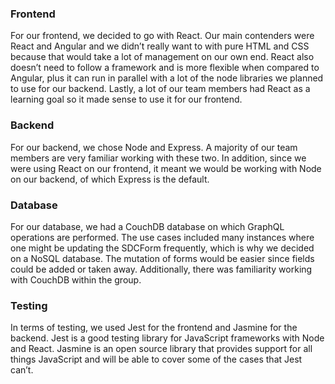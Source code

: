 ### Frontend

For our frontend, we decided to go with React. Our main contenders were React and Angular and we didn’t really want to with pure HTML and CSS because that would take a lot of management on our own end. React also doesn’t need to follow a framework and is more flexible when compared to Angular, plus it can run in parallel with a lot of the node libraries we planned to use for our backend. Lastly, a lot of our team members had React as a learning goal so it made sense to use it for our frontend.

### Backend

For our backend, we chose Node and Express. A majority of our team members are very familiar working with these two. In addition, since we were using React on our frontend, it meant we would be working with Node on our backend, of which Express is the default.

### Database

For our database, we had a CouchDB database on which GraphQL operations are performed. The use cases included many instances where one might be updating the SDCForm frequently, which is why we decided on a NoSQL database. The mutation of forms would be easier since fields could be added or taken away. Additionally, there was familiarity working with CouchDB within the group.

### Testing

In terms of testing, we used Jest for the frontend and Jasmine for the backend. Jest is a good testing library for JavaScript frameworks with Node and React. Jasmine is an open source library that provides support for all things JavaScript and will be able to cover some of the cases that Jest can’t. 
